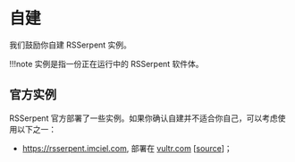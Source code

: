 # 自建

我们鼓励你自建 RSSerpent 实例。

!!!note
    实例是指一份正在运行中的 RSSerpent 软件体。

<!-- 自建既不复杂也不困难，你不需要有任何计算机编程经验即可完成这一任务。文档提供了若干易学易懂的自建教程供你参考：

- [[使用 Deta 部署]](deta.md)
- [[使用 Heroku 部署]](heroku.md)
- [[使用 Vercel 部署]](vercel.md) -->

## 官方实例

RSSerpent 官方部署了一些实例。如果你确认自建并不适合你自己，可以考虑使用以下之一：

- <https://rsserpent.imciel.com>, 部署在 [vultr.com](https://www.vultr.com/) [[source](https://github.com/RSSerpent-Rev/rsserpent-official)]；
<!-- - <https://rsserpent.deta.dev>, 部署在 [deta.sh](https://www.deta.sh/) [[source](https://github.com/RSSerpent-Rev/RSSerpent-deploy-deta)]；
- <https://rsserpent.herokuapp.com>, 部署在 [heroku.com](https://www.heroku.com/) [[source](https://github.com/RSSerpent-Rev/RSSerpent-deploy-heroku)]； -->
